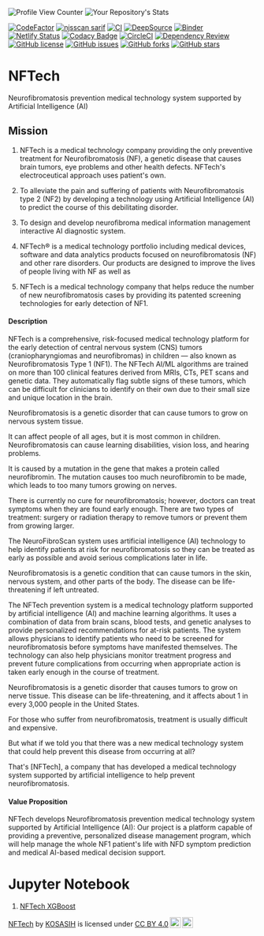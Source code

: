 ![Profile View Counter](https://komarev.com/ghpvc/?username=KOSASIH)
![Your Repository's Stats](https://github-readme-stats.vercel.app/api?username=KOSASIH&show_icons=true)

[![CodeFactor](https://www.codefactor.io/repository/github/kosasih/nftech/badge)](https://www.codefactor.io/repository/github/kosasih/nftech)
[![njsscan sarif](https://github.com/KOSASIH/NFTech/actions/workflows/njsscan.yml/badge.svg)](https://github.com/KOSASIH/NFTech/actions/workflows/njsscan.yml)
[![CI](https://github.com/KOSASIH/NFTech/actions/workflows/NFTech-workflow.yml/badge.svg)](https://github.com/KOSASIH/NFTech/actions/workflows/NFTech-workflow.yml)
[![DeepSource](https://deepsource.io/gh/KOSASIH/NFTech.svg/?label=active+issues&show_trend=true&token=pLHTyfSUYm1wy93iUXY2enzS)](https://deepsource.io/gh/KOSASIH/NFTech/?ref=repository-badge)
[![Binder](https://mybinder.org/badge_logo.svg)](https://mybinder.org/v2/gh/KOSASIH/NFTech/main)
[![Netlify Status](https://api.netlify.com/api/v1/badges/2ff551c0-644d-482e-9b0b-7d0a82aaf3a6/deploy-status)](https://app.netlify.com/sites/nftech/deploys)
[![Codacy Badge](https://app.codacy.com/project/badge/Grade/e8b12e07f3f34c2fa29d6ac64c41c240)](https://www.codacy.com/gh/KOSASIH/NFTech/dashboard?utm_source=github.com&utm_medium=referral&utm_content=KOSASIH/NFTech&utm_campaign=Badge_Grade)
[![CircleCI](https://dl.circleci.com/status-badge/img/gh/KOSASIH/NFTech/tree/main.svg?style=svg)](https://dl.circleci.com/status-badge/redirect/gh/KOSASIH/NFTech/tree/main)
[![Dependency Review](https://github.com/KOSASIH/NFTech/actions/workflows/dependency-review.yml/badge.svg)](https://github.com/KOSASIH/NFTech/actions/workflows/dependency-review.yml)
[![GitHub license](https://img.shields.io/github/license/KOSASIH/NFTech)](https://github.com/KOSASIH/NFTech/blob/main/LICENSE)
[![GitHub issues](https://img.shields.io/github/issues/KOSASIH/NFTech)](https://github.com/KOSASIH/NFTech/issues)
[![GitHub forks](https://img.shields.io/github/forks/KOSASIH/NFTech)](https://github.com/KOSASIH/NFTech/network)
[![GitHub stars](https://img.shields.io/github/stars/KOSASIH/NFTech)](https://github.com/KOSASIH/NFTech/stargazers)

# NFTech

Neurofibromatosis prevention medical technology system supported by Artificial Intelligence (AI)

## Mission

1. NFTech is a medical technology company providing the only preventive treatment for Neurofibromatosis (NF), a genetic disease that causes brain tumors, eye problems and other health defects. NFTech's electroceutical approach uses patient's own.

2. To alleviate the pain and suffering of patients with Neurofibromatosis type 2 (NF2) by developing a technology using Artificial Intelligence (AI) to predict the course of this debilitating disorder.

3. To design and develop neurofibroma medical information management interactive AI diagnostic system.

4. NFTech® is a medical technology portfolio including medical devices, software and data analytics products focused on neurofibromatosis (NF) and other rare disorders. Our products are designed to improve the lives of people living with NF as well as

5. NFTech is a medical technology company that helps reduce the number of new neurofibromatosis cases by providing its patented screening technologies for early detection of NF1.

#### Description

NFTech is a comprehensive, risk-focused medical technology platform for the early detection of central nervous system (CNS) tumors (craniopharyngiomas and neurofibromas) in children — also known as Neurofibromatosis Type 1 (NF1). The NFTech AI/ML algorithms are trained on more than 100 clinical features derived from MRIs, CTs, PET scans and genetic data. They automatically flag subtle signs of these tumors, which can be difficult for clinicians to identify on their own due to their small size and unique location in the brain.

Neurofibromatosis is a genetic disorder that can cause tumors to grow on nervous system tissue.

It can affect people of all ages, but it is most common in children. Neurofibromatosis can cause learning disabilities, vision loss, and hearing problems.

It is caused by a mutation in the gene that makes a protein called neurofibromin. The mutation causes too much neurofibromin to be made, which leads to too many tumors growing on nerves.

There is currently no cure for neurofibromatosis; however, doctors can treat symptoms when they are found early enough. There are two types of treatment: surgery or radiation therapy to remove tumors or prevent them from growing larger.

The NeuroFibroScan system uses artificial intelligence (AI) technology to help identify patients at risk for neurofibromatosis so they can be treated as early as possible and avoid serious complications later in life.

Neurofibromatosis is a genetic condition that can cause tumors in the skin, nervous system, and other parts of the body. The disease can be life-threatening if left untreated.

The NFTech prevention system is a medical technology platform supported by artificial intelligence (AI) and machine learning algorithms. It uses a combination of data from brain scans, blood tests, and genetic analyses to provide personalized recommendations for at-risk patients. The system allows physicians to identify patients who need to be screened for neurofibromatosis before symptoms have manifested themselves. The technology can also help physicians monitor treatment progress and prevent future complications from occurring when appropriate action is taken early enough in the course of treatment.

Neurofibromatosis is a genetic disorder that causes tumors to grow on nerve tissue. This disease can be life-threatening, and it affects about 1 in every 3,000 people in the United States.

For those who suffer from neurofibromatosis, treatment is usually difficult and expensive.

But what if we told you that there was a new medical technology system that could help prevent this disease from occurring at all?

That's [NFTech], a company that has developed a medical technology system supported by artificial intelligence to help prevent neurofibromatosis.

#### Value Proposition

NFTech develops Neurofibromatosis prevention medical technology system supported by Artificial Intelligence (AI): Our project is a platform capable of providing a preventive, personalized disease management program, which will help manage the whole NF1 patient's life with NFD symptom prediction and medical AI-based medical decision support.

# Jupyter Notebook

1. [NFTech XGBoost](https://dataplatform.cloud.ibm.com/analytics/notebooks/v2/5815e5d3-0851-43e3-ac69-2c295d379178/view?access_token=0d339af91043575772ed88d37a650eec7059e0b5d468950253f1a3bd292bb926)

<p xmlns:cc="http://creativecommons.org/ns#" xmlns:dct="http://purl.org/dc/terms/"><a property="dct:title" rel="cc:attributionURL" href="https://github.com/KOSASIH/NFTech">NFTech</a> by <a rel="cc:attributionURL dct:creator" property="cc:attributionName" href="https://github.com/KOSASIH">KOSASIH</a> is licensed under <a href="http://creativecommons.org/licenses/by/4.0/?ref=chooser-v1" target="_blank" rel="license noopener noreferrer" style="display:inline-block;">CC BY 4.0<img style="height:22px!important;margin-left:3px;vertical-align:text-bottom;" src="https://mirrors.creativecommons.org/presskit/icons/cc.svg?ref=chooser-v1"><img style="height:22px!important;margin-left:3px;vertical-align:text-bottom;" src="https://mirrors.creativecommons.org/presskit/icons/by.svg?ref=chooser-v1"></a></p>
